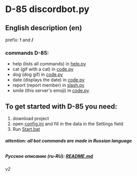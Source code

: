 # D-85 discordbot.py

## English description (en)

prefix: **!** аnd **/**

### commands D-85:

- help (lists all commands) in [help.py](cogs%2Fhelp.py)
- cat (gif with a cat) in [code.py](cogs%2Fcode.py)
- dog (dog gif) in [code.py](cogs%2Fcode.py)
- date (displays the date) in [code.py](cogs%2Fcode.py)
- report (report member) in [slash.py](cogs%2Fslash.py)
- smile (this server's emoji) in [code.py](cogs%2Fcode.py)

## To get started with D-85 you need:

1. download project
2. open [config.ini](config.ini) and fill in the data in the Settings field
3. Run [Start.bat](Start.bat)

###### **attention: all bot commands are made in Russian language**

##### Русское описание (ru-RU): [README.md](README.md)

###### v2


